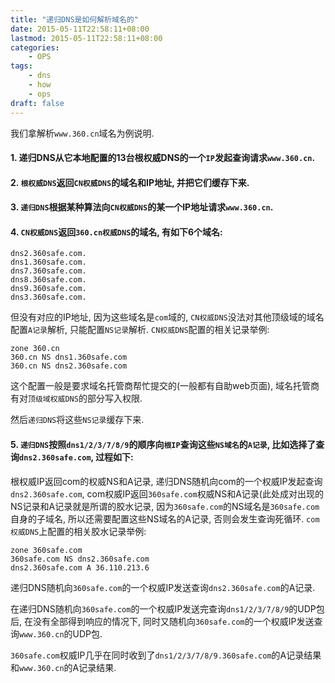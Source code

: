 ```yaml
---
title: "递归DNS是如何解析域名的"
date: 2015-05-11T22:58:11+08:00
lastmod: 2015-05-11T22:58:11+08:00
categories:
    - OPS
tags:
    - dns
    - how
    - ops
draft: false
---
```


我们拿解析`www.360.cn`域名为例说明.

#### 1. 递归DNS从它本地配置的13台根权威DNS的一个`IP`发起查询请求`www.360.cn`.

#### 2. `根权威DNS`返回`CN权威DNS`的域名和IP地址, 并把它们缓存下来.

#### 3. `递归DNS`根据某种算法向`CN权威DNS`的某一个IP地址请求`www.360.cn`.

#### 4. `CN权威DNS`返回`360.cn权威DNS`的域名, 有如下6个域名:
```
dns2.360safe.com.
dns1.360safe.com.
dns7.360safe.com.
dns8.360safe.com.
dns9.360safe.com.
dns3.360safe.com.
```

但没有对应的IP地址, 因为这些域名是`com`域的, `CN权威DNS`没法对其他顶级域的域名配置`A记录`解析, 只能配置`NS记录`解析. `CN权威DNS`配置的相关记录举例:

```
zone 360.cn
360.cn NS dns1.360safe.com
360.cn NS dns2.360safe.com
```

这个配置一般是要求域名托管商帮忙提交的(一般都有自助web页面), 域名托管商有对`顶级域权威DNS`的部分写入权限.

然后`递归DNS`将这些`NS记录`缓存下来.

#### 5. `递归DNS`按照`dns1/2/3/7/8/9`的顺序向`根IP`查询这些`NS域名`的`A记录`, 比如选择了查询`dns2.360safe.com`, 过程如下:

根权威IP返回com的权威NS和A记录, 递归DNS随机向com的一个权威IP发起查询`dns2.360safe.com`, com权威IP返回`360safe.com`权威NS和A记录(此处成对出现的NS记录和A记录就是所谓的胶水记录, 因为`360safe.com`的NS域名是`360safe.com`自身的子域名, 所以还需要配置这些NS域名的A记录, 否则会发生查询死循环. `com权威DNS`上配置的相关胶水记录举例:

```
zone 360safe.com
360safe.com NS dns2.360safe.com
dns2.360safe.com A 36.110.213.6
```

递归DNS随机向`360safe.com`的一个权威IP发送查询`dns2.360safe.com`的A记录.

在递归DNS随机向`360safe.com`的一个权威IP发送完查询`dns1/2/3/7/8/9`的UDP包后, 在没有全部得到响应的情况下, 同时又随机向`360safe.com`的一个权威IP发送查询`www.360.cn`的UDP包.

`360safe.com`权威IP几乎在同时收到了`dns1/2/3/7/8/9.360safe.com`的A记录结果和`www.360.cn`的A记录结果.

